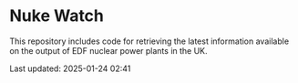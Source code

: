 # Nuke Watch

This repository includes code for retrieving the latest information available on the output of EDF nuclear power plants in the UK.

Last updated: 2025-01-24 02:41